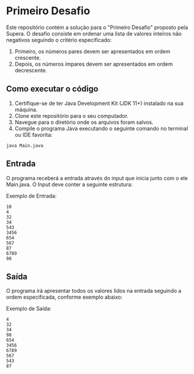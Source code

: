 # Primeiro Desafio

Este repositório contém a solução para o "Primeiro Desafio" proposto pela Supera. O desafio consiste em ordenar uma lista de valores inteiros não negativos seguindo o critério especificado:

1. Primeiro, os números pares devem ser apresentados em ordem crescente.
2. Depois, os números ímpares devem ser apresentados em ordem decrescente.

## Como executar o código

1. Certifique-se de ter Java Development Kit (JDK 11+) instalado na sua máquina.
2. Clone este repositório para o seu computador.
3. Navegue para o diretório onde os arquivos foram salvos.
4. Compile o programa Java executando o seguinte comando no terminal ou IDE favorita:

```plaintext
java Main.java
```

## Entrada
O programa receberá a entrada através do input que inicia junto com o ele 
Main.java. O Input deve conter a seguinte estrutura:

Exemplo de Entrada:

```plaintext
10
4
32
34
543
3456
654
567
87
6789
98
```

## Saída
O programa irá apresentar todos os valores lidos na entrada seguindo a 
ordem especificada, conforme exemplo abaixo:

Exemplo de Saída:

```plaintext
4
32
34
98
654
3456
6789
567
543
87
```